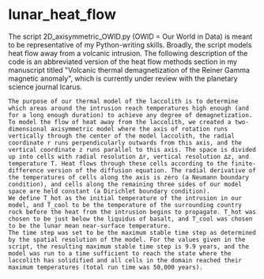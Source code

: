 # lunar_heat_flow

The script 2D_axisymmetric_OWID.py (OWID = Our World in Data) is meant to be representative of my Python-writing skills. Broadly, the script models heat flow away from a volcanic intrusion. The following description of the code is an abbreviated version of the heat flow methods section in my manuscript titled "Volcanic thermal demagnetization of the Reiner Gamma magnetic anomaly", which is currently under review with the planetary science journal Icarus.

    The purpose of our thermal model of the laccolith is to determine which areas around the intrusion reach temperatures high enough (and for a long enough duration) to achieve any degree of demagnetization. To model the flow of heat away from the laccolith, we created a two-dimensional axisymmetric model where the axis of rotation runs vertically through the center of the model laccolith, the radial coordinate r runs perpendicularly outwards from this axis, and the vertical coordinate z runs parallel to this axis. The space is divided up into cells with radial resolution ∆r, vertical resolution ∆z, and temperature T. Heat flows through these cells according to the finite-difference version of the diffusion equation. The radial derivative of the temperatures of cells along the axis is zero (a Neumann boundary condition), and cells along the remaining three sides of our model space are held constant (a Dirichlet boundary condition).
    We define T_hot as the initial temperature of the intrusion in our model, and T_cool to be the temperature of the surrounding country rock before the heat from the intrusion begins to propagate. T_hot was chosen to be just below the liquidus of basalt, and T_cool was chosen to be the lunar mean near-surface temperature.
    The time step was set to be the maximum stable time step as determined by the spatial resolution of the model. For the values given in the script, the resulting maximum stable time step is 9.9 years, and the model was run to a time sufficient to reach the state where the laccolith has solidified and all cells in the domain reached their maximum temperatures (total run time was 50,000 years).

